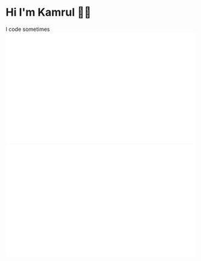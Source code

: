 # Hi I'm Kamrul 👋🏽
I code sometimes
![](https://raw.githubusercontent.com/ktarafder/githubstats/master/generated/overview.svg#gh-dark-mode-only)
![](https://raw.githubusercontent.com/ktarafder/githubstats/master/generated/overview.svg#gh-light-mode-only)

<!--
**ktarafder/ktarafder** is a ✨ _special_ ✨ repository because its `README.md` (this file) appears on your GitHub profile.

Here are some ideas to get you started:

- 🔭 I’m currently working on ...
- 🌱 I’m currently learning ...
- 👯 I’m looking to collaborate on ...
- 🤔 I’m looking for help with ...
- 💬 Ask me about ...
- 📫 How to reach me: ...
- 😄 Pronouns: ...
- ⚡ Fun fact: ...
-->
